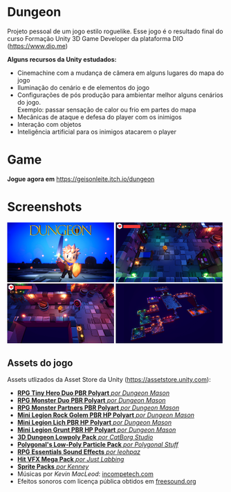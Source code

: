 # Dungeon

Projeto pessoal de um jogo estilo roguelike. Esse jogo é o resultado final do curso Formação Unity 3D Game Developer da plataforma DIO (https://www.dio.me)

**Alguns recursos da Unity estudados:**
* Cinemachine com a mudança de câmera em alguns lugares do mapa do jogo
* Iluminação do cenário e de elementos do jogo
* Configurações de pós produção para ambientar melhor alguns cenários do jogo.<br>
  Exemplo: passar sensação de calor ou frio em partes do mapa
* Mecânicas de ataque e defesa do player com os inimigos
* Interação com objetos
* Inteligência artificial para os inimigos atacarem o player

# Game
**Jogue agora em** https://geisonleite.itch.io/dungeon

# Screenshots

<p align="middle">
  <p>
    <img src="Assets/Images/TitleScreen.jpg" width="49%" />
	<img src="Assets/Images/room1.jpg" width="49%" />
	<img src="Assets/Images/room2.jpg" width="49%" />
	<img src="Assets/Images/map.jpg" width="49%" />
  </p>
</p>

## Assets do jogo

Assets utlizados da Asset Store da Unity (https://assetstore.unity.com):

- [**RPG Tiny Hero Duo PBR Polyart** _por Dungeon Mason_](https://assetstore.unity.com/packages/3d/characters/humanoids/rpg-tiny-hero-duo-pbr-polyart-225148)
- [**RPG Monster Duo PBR Polyart** _por Dungeon Mason_](https://assetstore.unity.com/packages/3d/characters/creatures/rpg-monster-duo-pbr-polyart-157762)
- [**RPG Monster Partners PBR Polyart** _por Dungeon Mason_](https://assetstore.unity.com/packages/3d/characters/creatures/rpg-monster-partners-pbr-polyart-168251)
- [**Mini Legion Rock Golem PBR HP Polyart** _por Dungeon Mason_](https://assetstore.unity.com/packages/3d/characters/humanoids/fantasy/mini-legion-rock-golem-pbr-hp-polyart-94707)
- [**Mini Legion Lich PBR HP Polyart** _por Dungeon Mason_](https://assetstore.unity.com/packages/3d/characters/humanoids/fantasy/mini-legion-lich-pbr-hp-polyart-91497)
- [**Mini Legion Grunt PBR HP Polyart** _por Dungeon Mason_](https://assetstore.unity.com/packages/3d/characters/humanoids/fantasy/mini-legion-grunt-pbr-hp-polyart-98187)
- [**3D Dungeon Lowpoly Pack** _por CatBorg Studio_](https://assetstore.unity.com/packages/3d/props/furniture/3d-dungeon-lowpoly-pack-231265)
- [**Polygonal's Low-Poly Particle Pack** _por Polygonal Stuff_](https://assetstore.unity.com/packages/vfx/particles/polygonal-s-low-poly-particle-pack-118355)
- [**RPG Essentials Sound Effects** _por leohpaz_](https://assetstore.unity.com/packages/audio/sound-fx/rpg-essentials-sound-effects-free-227708)
- [**Hit VFX Mega Pack** _por Just Labbing_](https://assetstore.unity.com/packages/vfx/particles/hit-vfx-mega-pack-224741)
- [**Sprite Packs** _por Kenney_](https://www.kenney.nl/)
- Músicas por _Kevin MacLeod_: [incompetech.com](https://www.incompetech.com)
- Efeitos sonoros com licença pública obtidos em [freesound.org](https://freesound.org)